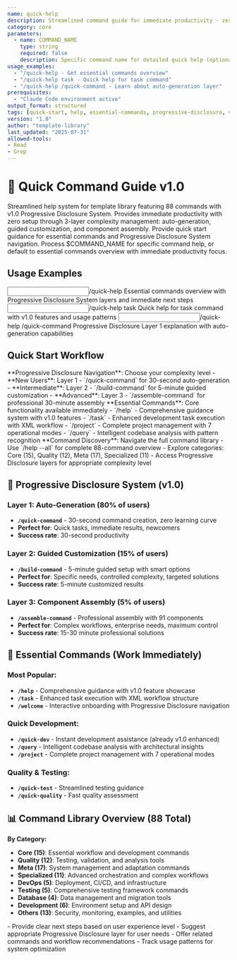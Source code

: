```yaml
---
name: quick-help
description: Streamlined command guide for immediate productivity - zero setup required with v1.0 Progressive Disclosure System
category: core
parameters: 
  - name: COMMAND_NAME
    type: string
    required: false
    description: Specific command name for detailed quick help (optional)
usage_examples:
  - "/quick-help - Get essential commands overview"
  - "/quick-help task - Quick help for task command"
  - "/quick-help /quick-command - Learn about auto-generation layer"
prerequisites: 
  - "Claude Code environment active"
output_format: structured
tags: [quick-start, help, essential-commands, progressive-disclosure, v2-enhanced]
version: "1.0"
author: "template-library"
last_updated: "2025-07-31"
allowed-tools:
- Read
- Grep
---
```


# 🚀 Quick Command Guide v1.0

<context type="project">
Streamlined help system for template library featuring 88 commands with v1.0 Progressive Disclosure System. Provides immediate productivity with zero setup through 3-layer complexity management: auto-generation, guided customization, and component assembly.
</context>

<instructions>
Provide quick start guidance for essential commands and Progressive Disclosure System navigation. Process $COMMAND_NAME for specific command help, or default to essential commands overview with immediate productivity focus.
</instructions>

## Usage Examples

<examples>
<example>
<input>/quick-help</input>
<expected_output>Essential commands overview with Progressive Disclosure System layers and immediate next steps</expected_output>
</example>
<example>
<input>/quick-help task</input>
<expected_output>Quick help for task command with v1.0 features and usage patterns</expected_output>
</example>
<example>
<input>/quick-help /quick-command</input>
<expected_output>Progressive Disclosure Layer 1 explanation with auto-generation capabilities</expected_output>
</example>
</examples>

## Quick Start Workflow

<workflow type="parallel">
<task priority="high">
**Progressive Disclosure Navigation**: Choose your complexity level
- **New Users**: Layer 1 - `/quick-command` for 30-second auto-generation
- **Intermediate**: Layer 2 - `/build-command` for 5-minute guided customization
- **Advanced**: Layer 3 - `/assemble-command` for professional 30-minute assembly
</task>

<task priority="high">
**Essential Commands**: Core functionality available immediately
- `/help` - Comprehensive guidance system with v1.0 features
- `/task` - Enhanced development task execution with XML workflow
- `/project` - Complete project management with 7 operational modes
- `/query` - Intelligent codebase analysis with pattern recognition
</task>

<task priority="medium">
**Command Discovery**: Navigate the full command library
- Use `/help --all` for complete 88-command overview
- Explore categories: Core (15), Quality (12), Meta (17), Specialized (11)
- Access Progressive Disclosure layers for appropriate complexity level
</task>
</workflow>

## 🎯 Progressive Disclosure System (v1.0)

### **Layer 1: Auto-Generation** (80% of users)
- **`/quick-command`** - 30-second command creation, zero learning curve
- **Perfect for**: Quick tasks, immediate results, newcomers
- **Success rate**: 30-second productivity

### **Layer 2: Guided Customization** (15% of users)  
- **`/build-command`** - 5-minute guided setup with smart options
- **Perfect for**: Specific needs, controlled complexity, targeted solutions
- **Success rate**: 5-minute customized results

### **Layer 3: Component Assembly** (5% of users)
- **`/assemble-command`** - Professional assembly with 91 components
- **Perfect for**: Complex workflows, enterprise needs, maximum control
- **Success rate**: 15-30 minute professional solutions

## 🚀 Essential Commands (Work Immediately)

### **Most Popular:**
- **`/help`** - Comprehensive guidance with v1.0 feature showcase
- **`/task`** - Enhanced task execution with XML workflow structure
- **`/welcome`** - Interactive onboarding with Progressive Disclosure navigation

### **Quick Development:**
- **`/quick-dev`** - Instant development assistance (already v1.0 enhanced)
- **`/query`** - Intelligent codebase analysis with architectural insights
- **`/project`** - Complete project management with 7 operational modes

### **Quality & Testing:**
- **`/quick-test`** - Streamlined testing guidance
- **`/quick-quality`** - Fast quality assessment

## 📊 Command Library Overview (88 Total)

**By Category:**
- **Core (15)**: Essential workflow and development commands
- **Quality (12)**: Testing, validation, and analysis tools
- **Meta (17)**: System management and adaptation commands
- **Specialized (11)**: Advanced orchestration and complex workflows
- **DevOps (5)**: Deployment, CI/CD, and infrastructure
- **Testing (5)**: Comprehensive testing framework commands
- **Database (4)**: Data management and migration tools
- **Development (6)**: Environment setup and API design
- **Others (13)**: Security, monitoring, examples, and utilities

<automation trigger="completion">
- Provide clear next steps based on user experience level
- Suggest appropriate Progressive Disclosure layer for user needs
- Offer related commands and workflow recommendations
- Track usage patterns for system optimization
</automation>